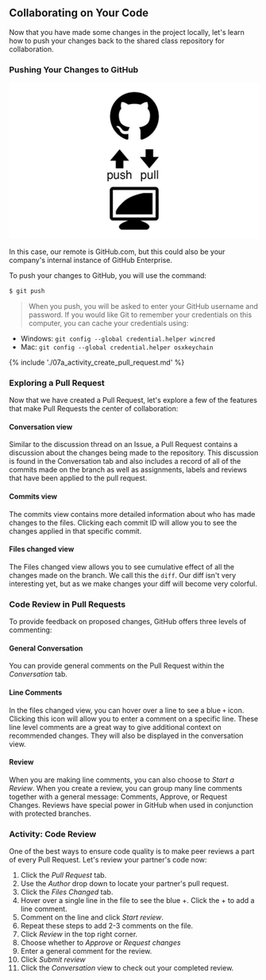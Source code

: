 ## Collaborating on Your Code

Now that you have made some changes in the project locally, let's learn how to push your changes back to the shared class repository for collaboration.

### Pushing Your Changes to GitHub

![Pushing to GitHub](img/push-pull.jpg)

In this case, our remote is GitHub.com, but this could also be your company's internal instance of GitHub Enterprise.

To push your changes to GitHub, you will use the command:

```sh
$ git push
```

> When you push, you will be asked to enter your GitHub username and password. If you would like Git to remember your credentials on this computer, you can cache your credentials using:
- Windows: `git config --global credential.helper wincred`
- Mac: `git config --global credential.helper osxkeychain`

{% include './07a_activity_create_pull_request.md' %}

### Exploring a Pull Request

Now that we have created a Pull Request, let's explore a few of the features that make Pull Requests the center of collaboration:

#### Conversation view
Similar to the discussion thread on an Issue, a Pull Request contains a discussion about the changes being made to the repository. This discussion is found in the Conversation tab and also includes a record of all of the commits made on the branch as well as assignments, labels and reviews that have been applied to the pull request.
#### Commits view
The commits view contains more detailed information about who has made changes to the files. Clicking each commit ID will allow you to see the changes applied in that specific commit.
#### Files changed view
The Files changed view allows you to see cumulative effect of all the changes made on the branch. We call this the `diff`. Our diff isn't very interesting yet, but as we make changes your diff will become very colorful.

### Code Review in Pull Requests

To provide feedback on proposed changes, GitHub offers three levels of commenting:

#### General Conversation
You can provide general comments on the Pull Request within the *Conversation* tab.
#### Line Comments
In the files changed view, you can hover over a line to see a blue `+` icon. Clicking this icon will allow you to enter a comment on a specific line. These line level comments are a great way to give additional context on recommended changes. They will also be displayed in the conversation view.
#### Review
When you are making line comments, you can also choose to *Start a Review*. When you create a review, you can group many line comments together with a general message: Comments, Approve, or Request Changes. Reviews have special power in GitHub when used in conjunction with protected branches.

### Activity: Code Review

One of the best ways to ensure code quality is to make peer reviews a part of every Pull Request. Let's review your partner's code now:

1. Click the *Pull Request* tab.
1. Use the *Author* drop down to locate your partner's pull request.
1. Click the *Files Changed* tab.
1. Hover over a single line in the file to see the blue +. Click the + to add a line comment.
1. Comment on the line and click *Start review*.
1. Repeat these steps to add 2-3 comments on the file.
1. Click *Review* in the top right corner.
1. Choose whether to *Approve* or *Request changes*
1. Enter a general comment for the review.
1. Click *Submit review*
1. Click the *Conversation* view to check out your completed review.
